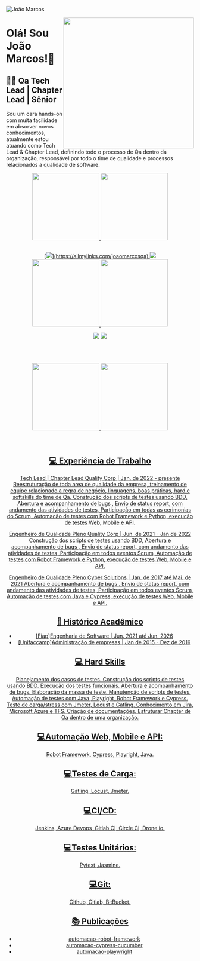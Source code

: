 <p align="left"> <img src="https://komarev.com/ghpvc/?username=joaomarcosqa&label=Profile%20views&color=0e75b6&style=flat" alt="João Marcos" /> </p>

<img align="right" width="350" src="https://d585tldpucybw.cloudfront.net/sfimages/default-source/productsimages/teststudio/lp-710x510-case-2-illustration.png"/>

# Olá! Sou João Marcos!👋   <br>

## 👩‍💻 Qa Tech Lead | Chapter Lead | Sênior

Sou um cara hands-on com muita
facilidade em absorver novos conhecimentos,
atualmente estou atuando como Tech Lead & Chapter Lead, definindo todo o processo de Qa dentro da organização, responsável por todo o time de qualidade e processos relacionados a qualidade de software.

<div align="center">
  <a href="https://github.com/joaomarcosqa">
  <img height="180em" src="https://github-readme-stats.vercel.app/api?username=joaomarcosqa&show_icons=true&theme=dark&include_all_commits=false&count_private=true"/>
  <img height="180em" src="https://github-readme-stats.vercel.app/api/top-langs/?username=joaomarcosqa&layout=compact&langs_count=7&theme=dark"/>
  
  
  ##
<div align="center"> 
[<img src="https://img.shields.io/badge/allmylinks-%230077B5.svg?&style=for-the-badge&logo=almylinks&logoColor=white"/>](https://allmylinks.com/joaomarcosqa)
  <a href="https://www.linkedin.com/in/joao-marcos-test-analyst/" target="_blank"><img src="https://img.shields.io/badge/-LinkedIn-%230077B5?style=for-the-badge&logo=linkedin&logoColor=white" target="_blank"></a>  
 
</div>

<div align="center">
  <a href="https://github.com/joaomarcosqa">
  <img height="180em" src="https://github-readme-stats.vercel.app/api?username=joaomarcosqa&show_icons=true&theme=dark&include_all_commits=false&count_private=true"/>
  <img height="180em" src="https://github-readme-stats.vercel.app/api/top-langs/?username=joaomarcosqa&layout=compact&langs_count=7&theme=dark"/>

[<img src="https://img.shields.io/badge/allmylinks-%230077B5.svg?&style=for-the-badge&logo=almylinks&logoColor=white"/>](https://allmylinks.com/joaomarcosqa)
  <a href="https://www.linkedin.com/in/joao-marcos-test-analyst/" target="_blank"><img src="https://img.shields.io/badge/-LinkedIn-%230077B5?style=for-the-badge&logo=linkedin&logoColor=white" target="_blank"></a> 

<br><br>
<div align="center">
  <a href="https://github.com/joaomarcosqa">
<img height="180em" src="https://github-readme-stats.vercel.app/api?username=joaomarcosqa&show_icons=true&theme=midnight-purple&include_all_commits=true&count_private=true"/>
<img height="180em" src="https://github-readme-stats.vercel.app/api/top-langs/?username=joaomarcosqa&layout=compact&langs_count=7&theme=midnight-purple"/>
</div><br><br>

## 💻 Experiência de Trabalho
Tech Lead | Chapter Lead
Quality Corp | Jan. de 2022 - presente
Reestruturação de toda area de qualidade da empresa, treinamento de equipe relacionado a regra de negócio, linguagens, boas práticas, hard e softskills do time de Qa. Construção dos scripts de testes usando BDD, Abertura e acompanhamento de bugs , Envio de status report, com andamento das atividades de testes, Participação em todas as cerimonias do Scrum, Automação de testes com Robot Framework e Python, execução de testes Web, Mobile e API.

Engenheiro de Qualidade Pleno
Quality Corp | Jun. de 2021 - Jan de 2022
Construção dos scripts de testes usando BDD, Abertura e acompanhamento de bugs , Envio de status report, com andamento das atividades de testes, Participação em todos eventos Scrum, Automação de testes com Robot Framework e Python, execução de testes Web, Mobile e API.

Engenheiro de Qualidade Pleno
Cyber Solutions | Jan. de 2017 até Mai. de 2021
Abertura e acompanhamento de bugs , Envio de status report, com andamento das atividades de testes, Participação em todos eventos Scrum, Automação de testes com Java e Cypress, execução de testes Web, Mobile e API.

## 📝 Histórico Acadêmico
- [Fiap]Engenharia de Software | Jun. 2021 até Jun. 2026
- [Unifaccamp]Administração de empresas | Jan de 2015 - Dez de 2019

## 💻 Hard Skills
Planejamento dos casos de testes.
Construção dos scripts de testes usando BDD.
Execução dos testes funcionais.
Abertura e acompanhamento de bugs.
Elaboração da massa de teste.
Manutenção de scripts de testes.
Automação de testes com Java, Playright, Robot Framework e Cypress.
Teste de carga/stress com Jmeter, Locust e Gatling.
Conhecimento em Jira, Microsoft Azure e TFS.
Criação de documentações.
Estruturar Chapter de Qa dentro de uma organização.

## 💻Automação Web, Mobile e API:
Robot Framework,
Cypress,
Playright,
Java.

## 💻Testes de Carga:
Gatling,
Locust,
Jmeter.

## 💻CI/CD:
Jenkins,
Azure Devops,
Gitlab CI,
Circle Ci,
Drone.io.

## 💻Testes Unitários:
Pytest,
Jasmine.

## 💻Git:
Github,
Gitlab,
BitBucket.

## 📚 Publicações
- [automacao-robot-framework](https://github.com/joaomarcosqa/automacao-robot-framework)
- [automacao-cypress-cucumber](https://github.com/joaomarcosqa/automacao-cypress-cucumber)
- [automacao-playwright](https://github.com/joaomarcosqa/automacao-playwright)
